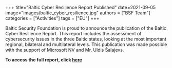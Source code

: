 +++
title="Baltic Cyber Resilience Report Published"
date=2021-09-05
image="images/baltic_cyber_resilience.jpg"
authors = ["BSF Team"]
categories = ["Activities"]
tags = ["EU"]
+++

Baltic Security Foundation is proud to announce the publication of the Baltic Cyber Resilience Report. This report includes the assessment of cybersecurity issues in the three Baltic states, looking at the most important regional, bilateral and multilateral levels. This publication was made possible with the support of Microsoft NV and Mr. Uldis Šalajevs. 

**To access the full report, click [here](https://drive.google.com/file/d/1votJ_us9lguC1mxZYvl1yh7O3Ll6fqzT/view?usp=sharing)**
